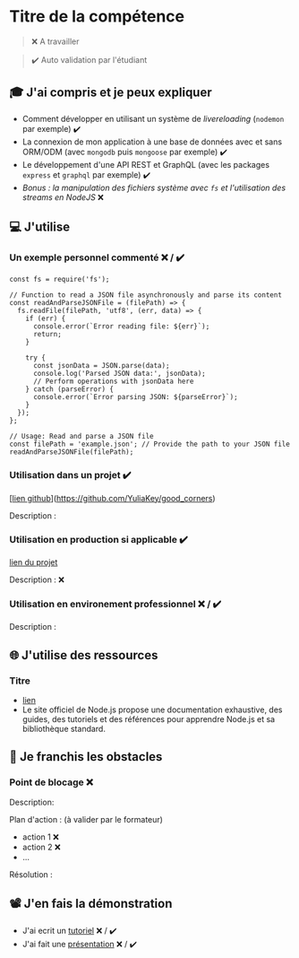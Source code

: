 # Titre de la compétence

> ❌ A travailler

> ✔️ Auto validation par l'étudiant

## 🎓 J'ai compris et je peux expliquer

- Comment développer en utilisant un système de *livereloading* (`nodemon` par exemple)  ✔️
- La connexion de mon application à une base de données avec et sans ORM/ODM (avec `mongodb` puis `mongoose` par exemple) ✔️
- Le développement d'une API REST et GraphQL (avec les packages `express` et `graphql` par exemple)  ✔️
- *Bonus : la manipulation des fichiers système avec `fs` et l'utilisation des streams en NodeJS* ❌ 

## 💻 J'utilise

### Un exemple personnel commenté ❌ / ✔️

```node js
const fs = require('fs');

// Function to read a JSON file asynchronously and parse its content
const readAndParseJSONFile = (filePath) => {
  fs.readFile(filePath, 'utf8', (err, data) => {
    if (err) {
      console.error(`Error reading file: ${err}`);
      return;
    }
    
    try {
      const jsonData = JSON.parse(data);
      console.log('Parsed JSON data:', jsonData);
      // Perform operations with jsonData here
    } catch (parseError) {
      console.error(`Error parsing JSON: ${parseError}`);
    }
  });
};

// Usage: Read and parse a JSON file
const filePath = 'example.json'; // Provide the path to your JSON file
readAndParseJSONFile(filePath);
```

### Utilisation dans un projet  ✔️

[[lien github](...)](https://github.com/YuliaKey/good_corners)

Description :

### Utilisation en production si applicable ✔️

[lien du projet](...)

Description : ❌

### Utilisation en environement professionnel ❌ / ✔️

Description :

## 🌐 J'utilise des ressources

### Titre

- [lien](https://nodejs.org/en)
-  Le site officiel de Node.js propose une documentation exhaustive, des guides, des tutoriels et des références pour apprendre Node.js et sa bibliothèque standard.

## 🚧 Je franchis les obstacles

### Point de blocage ❌ 

Description:

Plan d'action : (à valider par le formateur)

- action 1 ❌ 
- action 2 ❌ 
- ...

Résolution :

## 📽️ J'en fais la démonstration

- J'ai ecrit un [tutoriel](...) ❌ / ✔️
- J'ai fait une [présentation](...) ❌ / ✔️
